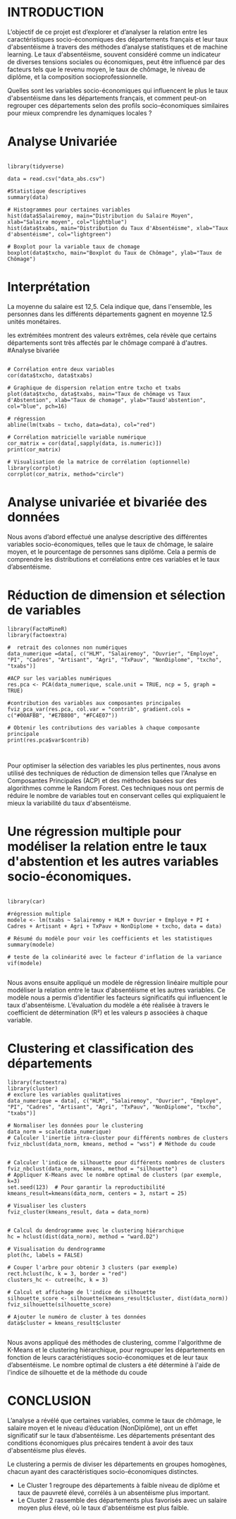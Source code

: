 # INTRODUCTION

L’objectif de ce projet est d’explorer et d’analyser la relation entre les caractéristiques socio-économiques des départements français et leur taux d'absentéisme à travers des méthodes d’analyse statistiques et de machine learning. Le taux d'absentéisme, souvent considéré comme un indicateur de diverses tensions sociales ou économiques, peut être influencé par des facteurs tels que le revenu moyen, le taux de chômage, le niveau de diplôme, et la composition socioprofessionnelle.


Quelles sont les variables socio-économiques qui influencent le plus le taux d'absentéisme dans les départements français, et comment peut-on regrouper ces départements selon des profils socio-économiques similaires pour mieux comprendre les dynamiques locales ?

# Analyse Univariée
```{r}

library(tidyverse)

data = read.csv("data_abs.csv")

#Statistique descriptives
summary(data)

# Histogrammes pour certaines variables
hist(data$Salairemoy, main="Distribution du Salaire Moyen", xlab="Salaire moyen", col="lightblue")
hist(data$txabs, main="Distribution du Taux d'Absentéisme", xlab="Taux d'absentéisme", col="lightgreen")

# Boxplot pour la variable taux de chomage
boxplot(data$txcho, main="Boxplot du Taux de Chômage", ylab="Taux de Chômage")

```
# Interprétation 
La moyenne du salaire est 12,5. Cela indique que, dans l'ensemble, les personnes dans les différents départements gagnent en moyenne 12.5 unités monétaires.


les extrémitées  montrent des valeurs extrêmes, cela révèle que certains départements sont très affectés par le chômage comparé à d'autres.
#Analyse bivariée

```{r}

# Corrélation entre deux variables
cor(data$txcho, data$txabs)

# Graphique de dispersion relation entre txcho et txabs
plot(data$txcho, data$txabs, main="Taux de chômage vs Taux d'Abstention", xlab="Taux de chomage", ylab="Tauxd'abstention", col="blue", pch=16)

# régression
abline(lm(txabs ~ txcho, data=data), col="red")

# Corrélation matricielle variable numérique
cor_matrix = cor(data[,sapply(data, is.numeric)])
print(cor_matrix)

# Visualisation de la matrice de corrélation (optionnelle)
library(corrplot)
corrplot(cor_matrix, method="circle")

```
#  Analyse univariée et bivariée des données

Nous avons d’abord effectué une analyse descriptive des différentes variables socio-économiques, telles que le taux de chômage, le salaire moyen, et le pourcentage de personnes sans diplôme. Cela a permis de comprendre les distributions et corrélations entre ces variables et le taux d’absentéisme.



# Réduction de dimension et sélection de variables


```{r}
library(FactoMineR)
library(factoextra)

#  retrait des colonnes non numériques
data_numerique =data[, c("HLM", "Salairemoy", "Ouvrier", "Employe", "PI", "Cadres", "Artisant", "Agri", "TxPauv", "NonDiplome", "txcho", "txabs")]

#ACP sur les variables numériques
res.pca <- PCA(data_numerique, scale.unit = TRUE, ncp = 5, graph = TRUE)

#contribution des variables aux composantes principales
fviz_pca_var(res.pca, col.var = "contrib", gradient.cols = c("#00AFBB", "#E7B800", "#FC4E07"))

# Obtenir les contributions des variables à chaque composante principale
print(res.pca$var$contrib)



```

Pour optimiser la sélection des variables les plus pertinentes, nous avons utilisé des techniques de réduction de dimension telles que l'Analyse en Composantes Principales (ACP) et des méthodes basées sur des algorithmes comme le Random Forest. Ces techniques nous ont permis de réduire le nombre de variables tout en conservant celles qui expliquaient le mieux la variabilité du taux d'absentéisme.

# Une régression multiple pour modéliser la relation entre le taux d'abstention et les autres variables socio-économiques.

```{r} 

library(car)

#régression multiple
modele <- lm(txabs ~ Salairemoy + HLM + Ouvrier + Employe + PI + Cadres + Artisant + Agri + TxPauv + NonDiplome + txcho, data = data)

# Résumé du modèle pour voir les coefficients et les statistiques
summary(modele)

# teste de la colinéarité avec le facteur d'inflation de la variance
vif(modele)


```

Nous avons ensuite appliqué un modèle de régression linéaire multiple pour modéliser la relation entre le taux d'absentéisme et les autres variables. Ce modèle nous a permis d’identifier les facteurs significatifs qui influencent le taux d'absentéisme. L’évaluation du modèle a été réalisée à travers le coefficient de détermination (R²) et les valeurs p associées à chaque variable.


# Clustering et classification des départements

```{r}
library(factoextra)
library(cluster)
# exclure les variables qualitatives
data_numerique = data[, c("HLM", "Salairemoy", "Ouvrier", "Employe", "PI", "Cadres", "Artisant", "Agri", "TxPauv", "NonDiplome", "txcho", "txabs")]

# Normaliser les données pour le clustering
data_norm = scale(data_numerique)
# Calculer l'inertie intra-cluster pour différents nombres de clusters
fviz_nbclust(data_norm, kmeans, method = "wss") # Méthode du coude


# Calculer l'indice de silhouette pour différents nombres de clusters
fviz_nbclust(data_norm, kmeans, method = "silhouette")
# Appliquer K-Means avec le nombre optimal de clusters (par exemple, k=3)
set.seed(123)  # Pour garantir la reproductibilité
kmeans_result=kmeans(data_norm, centers = 3, nstart = 25)

# Visualiser les clusters
fviz_cluster(kmeans_result, data = data_norm)


# Calcul du dendrogramme avec le clustering hiérarchique
hc = hclust(dist(data_norm), method = "ward.D2")

# Visualisation du dendrogramme
plot(hc, labels = FALSE)

# Couper l'arbre pour obtenir 3 clusters (par exemple)
rect.hclust(hc, k = 3, border = "red")
clusters_hc <- cutree(hc, k = 3)

# Calcul et affichage de l'indice de silhouette
silhouette_score <- silhouette(kmeans_result$cluster, dist(data_norm))
fviz_silhouette(silhouette_score)

# Ajouter le numéro de cluster à tes données
data$cluster = kmeans_result$cluster


```


Nous avons appliqué des méthodes de clustering, comme l'algorithme de K-Means et le clustering hiérarchique, pour regrouper les départements en fonction de leurs caractéristiques socio-économiques et de leur taux d’absentéisme. Le nombre optimal de clusters a été déterminé à l'aide de l'indice de silhouette et de la méthode du coude

# CONCLUSION

L’analyse a révélé que certaines variables, comme le taux de chômage, le salaire moyen et le niveau d’éducation (NonDiplôme), ont un effet significatif sur le taux d’absentéisme. Les départements présentant des conditions économiques plus précaires tendent à avoir des taux d'absentéisme plus élevés.

Le clustering a permis de diviser les départements en groupes homogènes, chacun ayant des caractéristiques socio-économiques distinctes.

- Le Cluster 1 regroupe des départements à faible niveau de diplôme et taux de pauvreté élevé, corrélés à un absentéisme plus important.
- Le Cluster 2 rassemble des départements plus favorisés avec un salaire moyen plus élevé, où le taux d'absentéisme est plus faible.

